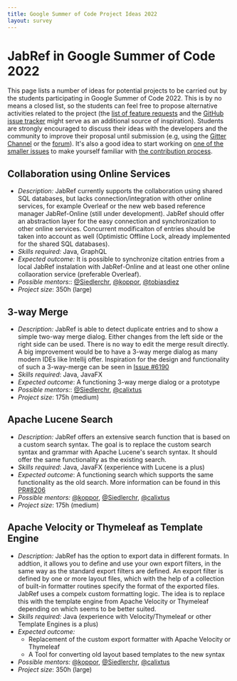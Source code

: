 ```yaml
---
title: Google Summer of Code Project Ideas 2022
layout: survey
---
```


# JabRef in Google Summer of Code 2022

This page lists a number of ideas for potential projects to be carried out by the students participating in Google Summer of Code 2022.
This is by no means a closed list, so the students can feel free to propose alternative activities related to the project (the [list of feature requests](http://discourse.jabref.org/c/features) and the [GitHub issue tracker](https://github.com/JabRef/jabref/issues) might serve as an additional source of inspiration).
Students are strongly encouraged to discuss their ideas with the developers and the community to improve their proposal until submission (e.g, using the [Gitter Channel](https://gitter.im/JabRef/jabref) or the [forum](http://discourse.jabref.org/)).
It's also a good idea to start working on [one of the smaller issues](https://github.com/JabRef/jabref/issues?q=is%3Aissue+is%3Aopen+label%3A%22good+first+issue%22) to make yourself familiar with [the contribution process](https://github.com/JabRef/jabref/blob/master/CONTRIBUTING.md).

## Collaboration using Online Services

* *Description:* JabRef currently supports the collaboration using shared SQL databases, but lacks connection/integration with other online services, for example Overleaf or the new web based reference manager JabRef-Online (still under development). JabRef should offer an abstraction layer for the easy connection and synchronization to other online services. Concurrent modificaiton of entries should be taken into account as well (Optimistic Offline Lock, already implemented for the shared SQL databases).
* *Skills required:* Java, GraphQL
* *Expected outcome:* It is possible to synchronize citation entries from a local JabRef instalation with JabRef-Online and at least one other online collaoration service (preferable Overleaf).
* *Possible mentors:*: [@Siedlerchr](https://github.com/Siedlerchr), [@koppor](https://github.com/koppor), [@tobiasdiez](https://github.com/tobiasdiez)
* *Project size*: 350h (large)

## 3-way Merge

* *Description:*
JabRef is able to detect duplicate entries and to show a simple two-way merge dialog. Either changes from the left side or the right side can be used. There is no way to edit the merge result directly.
A big improvement would be to have a 3-way merge dialog as many modern IDEs like Intellij offer. Inspiration for the design and functionality of such a 3-way-merge can be seen in [Issue #6190](https://github.com/JabRef/jabref/issues/6190)
* *Skills required*: Java, JavaFX
* *Expected outcome*: A functioning 3-way merge dialog or a prototype
* *Possible mentors:*: [@Siedlerchr](https://github.com/Siedlerchr), [@calixtus](https://github.com/calixtus)
* *Project size*: 175h (medium)

## Apache Lucene Search

* *Description:* JabRef offers an extensive search function that is based on a custom search syntax. The goal is to replace the custom search syntax and grammar with Apache Lucene's search syntax. It should offer the same functionality as the existing search.
* *Skills required*: Java, JavaFX (experience with Lucene is a plus)
* *Expected outcome*: A functioning search which supports the same functionality as the old search. More information can be found in this [PR#8206](https://github.com/JabRef/jabref/pull/8206)
* *Possible mentors:* [@koppor](https://github.com/koppor), [@Siedlerchr](https://github.com/Siedlerchr), [@calixtus](https://github.com/calixtus)
* *Project size*: 175h (medium)

## Apache Velocity or Thymeleaf as Template Engine

* *Description:* JabRef has the option to export data in different formats. In addtion, it allows you to define and use your own export filters, in the same way as the standard export filters are defined. An export filter is defined by one or more layout files, which with the help of a collection of built-in formatter routines specify the format of the exported files.
JabRef uses a compelx custom formatting logic. The idea is to replace this with the template engine from Apache Velocity or Thymeleaf depending on which seems to be better suited.
* *Skills required:* Java (experience with Velocity/Thymeleaf or other Template Engines is a plus)
* *Expected outcome:*
  * Replacement of the custom export formatter with Apache Velocity or Thymeleaf
  * A Tool for converting old layout based templates to the new syntax
* *Possible mentors:* [@koppor](https://github.com/koppor), [@Siedlerchr](https://github.com/Siedlerchr), [@calixtus](https://github.com/calixtus)
* *Project size*: 350h (large)
